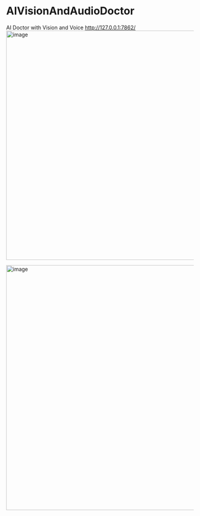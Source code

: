 # AIVisionAndAudioDoctor
AI Doctor with Vision and Voice 
http://127.0.0.1:7862/
<img width="1870" height="615" alt="image" src="https://github.com/user-attachments/assets/124dd512-7ea8-4c55-af25-9e8553ec5d45" />

<img width="1000" height="657" alt="image" src="https://github.com/user-attachments/assets/aee82e82-6729-4832-b054-5d19b6da73e4" />
